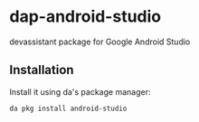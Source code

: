 # dap-android-studio
devassistant package for Google Android Studio

## Installation

Install it using da's package manager:

```
da pkg install android-studio
```

